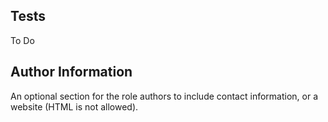 Tests
----------------
To Do

Author Information
------------------

An optional section for the role authors to include contact information, or a website (HTML is not allowed).
